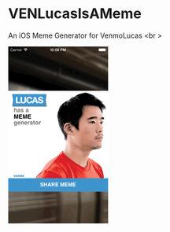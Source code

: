 VENLucasIsAMeme
===============

An iOS Meme Generator for VenmoLucas <br \>

![image](tutorial.gif)